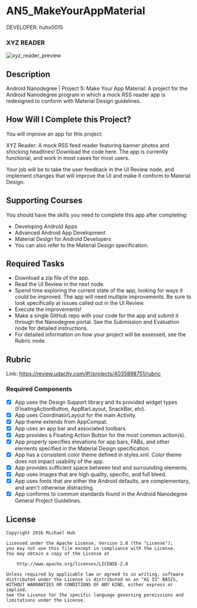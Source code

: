 AN5_MakeYourAppMaterial
=======================

DEVELOPER: huhx0015

### XYZ READER
![xyz_reader_preview](https://cloud.githubusercontent.com/assets/1645482/14717771/d6f4a4bc-07a7-11e6-8036-21cbe77920e0.gif)

## Description

Android Nanodegree | Project 5: Make Your App Material: A project for the Android Nanodegree program in which a mock RSS reader app is redesigned to conform with Material Design guidelines. 

## How Will I Complete this Project?

You will improve an app for this project:

XYZ Reader: A mock RSS feed reader featuring banner photos and shocking headlines! Download the code here. The app is currently functional, and work in most cases for most users.

Your job will be to take the user feedback in the UI Review node, and implement changes that will improve the UI and make it conform to Material Design.

## Supporting Courses

You should have the skills you need to complete this app after completing:

* Developing Android Apps
* Advanced Android App Development
* Material Design for Android Developers
* You can also refer to the Material Design specification.

## Required Tasks

* Download a zip file of the app.
* Read the UI Review in the next node.
* Spend time exploring the current state of the app, looking for ways it could be improved. The app will need multiple improvements. Be sure to look specifically at issues called out in the UI Review.
* Execute the improvements!
* Make a single GitHub repo with your code for the app and submit it through the Nanodegree portal. See the Submission and Evaluation node for detailed instructions.
* For detailed information on how your project will be assessed, see the Rubric node.

## Rubric

Link:  https://review.udacity.com/#!/projects/4035898751/rubric

### Required Components

- [x] App uses the Design Support library and its provided widget types (FloatingActionButton, AppBarLayout, SnackBar, etc).
- [x] App uses CoordinatorLayout for the main Activity.
- [x] App theme extends from AppCompat.
- [x] App uses an app bar and associated toolbars.
- [x] App provides a Floating Action Button for the most common action(s).
- [x] App properly specifies elevations for app bars, FABs, and other elements specified in the Material Design specification.
- [x] App has a consistent color theme defined in styles.xml. Color theme does not impact usability of the app.
- [x] App provides sufficient space between text and surrounding elements.
- [x] App uses images that are high quality, specific, and full bleed.
- [x] App uses fonts that are either the Android defaults, are complementary, and aren't otherwise distracting.
- [x] App conforms to common standards found in the Android Nanodegree General Project Guidelines.

## License

    Copyright 2016 Michael Huh

    Licensed under the Apache License, Version 2.0 (the "License");
    you may not use this file except in compliance with the License.
    You may obtain a copy of the License at

        http://www.apache.org/licenses/LICENSE-2.0

    Unless required by applicable law or agreed to in writing, software
    distributed under the License is distributed on an "AS IS" BASIS,
    WITHOUT WARRANTIES OR CONDITIONS OF ANY KIND, either express or implied.
    See the License for the specific language governing permissions and
    limitations under the License.
